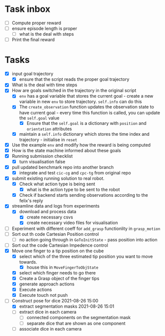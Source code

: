 # Task inbox
- [ ] Compute proper reward
- [ ] ensure episode length is proper
  - [ ] what is the deal with steps
- [ ] Print the final reward
# Tasks
- [X] input goal trajectory
  - [X] ensure that the script reads the proper goal trajectory
- [X] What is the deal with time steps
- [X] How are goals switched in the trajectory in the original script
  - [X] `env` has a goal variable that stores the current goal - create a new
    variable in new `env` to store trajectory. `self.info` can do this
  - [X] The `create_observation` function updates the observation state to have
    current goal - every time this function is called, you can update the
    `self.goal` value
    - [X] Ensure that the `self.goal` is a dictionary with `position` and
      `orientation` attributes
  - [X] maintain a `self.info` dictionary which stores the time index and
    trajectory - initialise in `reset`
- [X] Use the example `env` and modify how the reward is being computed
- [X] How is the state machine informed about these goals
- [X] Running submission checklist
  - [X] turn visualisation false
- [X] pull updated benchmark repo into another branch
  - [X] integrate and test `cic-cg` and `cpc-tg` from original repo
- [X] submit existing running solution to real robot.
  - [X] Check what action type is being sent
    - [X] what is the action type to be sent to the robot
  - [X] Check if backend starts sending observations according to the felix's
    reply
- [X] streamline data and logs from experiments
  - [X] download and process data
    - [X] create necessary csvs
    - [X] create necessary video files for visualisation
- [ ] Experiment with different coeff for `add_grasp` functionlity in
  `grasp_motion`
- [ ] Sort out th code Cartesian Position control
    - [ ] no action going through in `GoToInitState` - pass position into
      action
- [ ] Sort out the code Cartesian Impedence control
- [X] Move one finger to a tip position on the cube
  - [X] select which of the three estimated tip position you want to move
    towards.
    - [X] house this in `MoveFingerToObjState` 
  - [X] select which finger needs to go there
  - [X] Create a Grasp object of the finger tips
  - [X] generate approach actions
  - [X] Execute actions
  - [X] Execute touch not push
- [ ] Construct pose for dice 2021-08-26 15:00
  - [X] extract segmentation masks 2021-08-26 15:01
  - [ ] extract dice in each camera
    - [ ] connected components on the segmentation mask
    - [ ] separate dice that are shown as one component
  - [ ] associate dice in each camera
